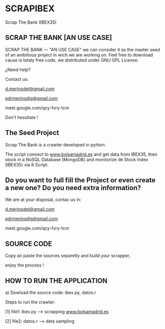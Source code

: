 # SCRAPIBEX
Scrap The Bank (IBEX35)

SCRAP THE BANK [AN USE CASE]
-------------------------------

SCRAP THE BANK — "AN USE CASE"  we can consider it as the master seed of an ambitious project in wich we are working on. Feel free to download cause is totaly free code, we distributed under GNU GPL License.

¿Need help?

Contact us:

d.merinodel@gmail.com

pdrmerinodlg@gmail.com

meet.google.com/qcy-fxry-tcm

Don't hessitate !


The Seed Project
-------------------


Scrap The Bank is a crawler developed in pyhton.

The script connect to www.bolsamadrid.es and get data from IBEX35, then stock in a NoSQL Database (MongoDB) and monitorize de Stock Index (IBEX35) via R Script.



Do you want to full fill the Project or even create a new one? Do you need extra information?
--------------------------------------------------------------------------------------------------------
We are at your disposal, contac us in:

d.merinodel@gmail.com

pdrmerinodlg@gmail.com

meet.google.com/qcy-fxry-tcm


SOURCE CODE
----------------

Copy an paste the sources separetly and build your scrapper,

enjoy the process !


HOW TO RUN THE APPLICATION
----------------------------

a) Dowload the source code: ibex.py, datos.r

Steps to run the crawler:

[1] file1: ibex.py --> scrapping  www.bolsamadrid.es

[2] file2: datos.r --> data sampling
